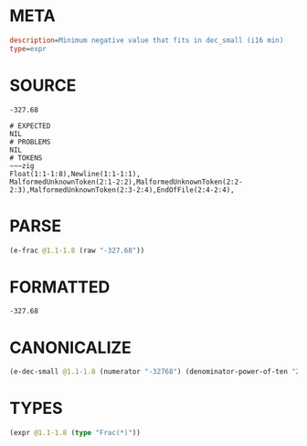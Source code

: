 # META
~~~ini
description=Minimum negative value that fits in dec_small (i16 min)
type=expr
~~~
# SOURCE
~~~roc
-327.68
~~~
~~~
# EXPECTED
NIL
# PROBLEMS
NIL
# TOKENS
~~~zig
Float(1:1-1:8),Newline(1:1-1:1),
MalformedUnknownToken(2:1-2:2),MalformedUnknownToken(2:2-2:3),MalformedUnknownToken(2:3-2:4),EndOfFile(2:4-2:4),
~~~
# PARSE
~~~clojure
(e-frac @1.1-1.8 (raw "-327.68"))
~~~
# FORMATTED
~~~roc
-327.68
~~~
# CANONICALIZE
~~~clojure
(e-dec-small @1.1-1.8 (numerator "-32768") (denominator-power-of-ten "2") (value "-327.68"))
~~~
# TYPES
~~~clojure
(expr @1.1-1.8 (type "Frac(*)"))
~~~
